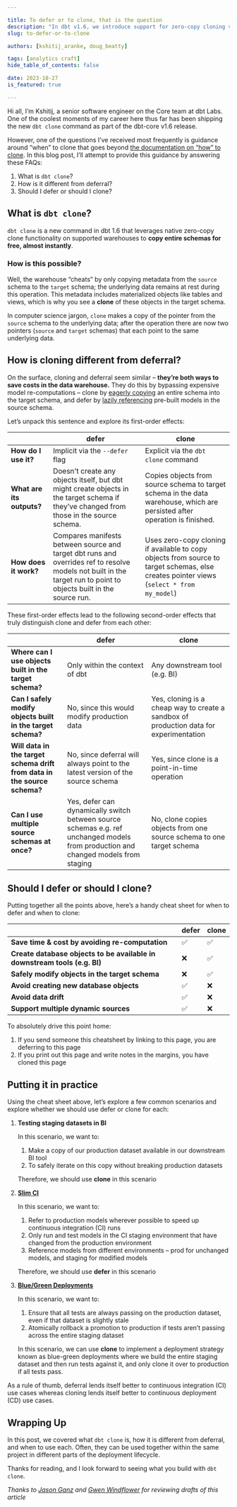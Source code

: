 ```yaml
---

title: To defer or to clone, that is the question
description: "In dbt v1.6, we introduce support for zero-copy cloning via the new dbt clone command. In this blog post, Kshitij will cover what clone is, how it is different from deferral, and when to use each."
slug: to-defer-or-to-clone

authors: [kshitij_aranke, doug_beatty]

tags: [analytics craft]
hide_table_of_contents: false

date: 2023-10-27
is_featured: true

---
```


Hi all, I’m Kshitij, a senior software engineer on the Core team at dbt Labs.
One of the coolest moments of my career here thus far has been shipping the new `dbt clone` command as part of the dbt-core v1.6 release.

However, one of the questions I’ve received most frequently is guidance around “when” to clone that goes beyond [the documentation on “how” to clone](https://docs.getdbt.com/reference/commands/clone).
In this blog post, I’ll attempt to provide this guidance by answering these FAQs:

1. What is `dbt clone`?
2. How is it different from deferral?
3. Should I defer or should I clone?

## What is `dbt clone`?

`dbt clone` is a new command in dbt 1.6 that leverages native zero-copy clone functionality on supported warehouses to **copy entire schemas for free, almost instantly**.

### How is this possible?

Well, the warehouse “cheats” by only copying metadata from the `source` schema to the `target` schema; the underlying data remains at rest during this operation. 
This metadata includes materialized objects like tables and views, which is why you see a **clone** of these objects in the target schema.

In computer science jargon, `clone` makes a copy of the pointer from the `source` schema to the underlying data; after the operation there are now two pointers (`source` and `target` schemas) that each point to the same underlying data.

## How is cloning different from deferral?

On the surface, cloning and deferral seem similar – **they’re both ways to save costs in the data warehouse.**
They do this by bypassing expensive model re-computations – clone by [eagerly copying](https://en.wikipedia.org/wiki/Evaluation_strategy#Eager_evaluation) an entire schema into the target schema, and defer by [lazily referencing](https://en.wikipedia.org/wiki/Lazy_evaluation) pre-built models in the source schema.

Let’s unpack this sentence and explore its first-order effects:

|                           | defer                                                                                                                                                              | clone                                                                                                                                    |
|---------------------------|--------------------------------------------------------------------------------------------------------------------------------------------------------------------|------------------------------------------------------------------------------------------------------------------------------------------|
| **How do I use it?**      | Implicit via the `--defer` flag                                                                                                                                    | Explicit via the `dbt clone` command                                                                                                     |
| **What are its outputs?** | Doesn't create any objects itself, but dbt might create objects in the target schema if they’ve changed from those in the source schema.                           | Copies objects from source schema to target schema in the data warehouse, which are persisted after operation is finished.               |
| **How does it work?**     | Compares manifests between source and target dbt runs and overrides ref to resolve models not built in the target run to point to objects built in the source run. | Uses zero-copy cloning if available to copy objects from source to target schemas, else creates pointer views (`select * from my_model`) |

These first-order effects lead to the following second-order effects that truly distinguish clone and defer from each other:

|                                                                          | defer                                                                                                                              | clone                                                                                  |
|--------------------------------------------------------------------------|------------------------------------------------------------------------------------------------------------------------------------|----------------------------------------------------------------------------------------|
| **Where can I use objects built in the target schema?**                  | Only within the context of dbt                                                                                                     | Any downstream tool (e.g. BI)                                                          |
| **Can I safely modify objects built in the target schema?**              | No, since this would modify production data                                                                                        | Yes, cloning is a cheap way to create a sandbox of production data for experimentation |
| **Will data in the target schema drift from data in the source schema?** | No, since deferral will always point to the latest version of the source schema                                                    | Yes, since clone is a point-in-time operation                                          |
| **Can I use multiple source schemas at once?**                           | Yes, defer can dynamically switch between source schemas e.g. ref unchanged models from production and changed models from staging | No, clone copies objects from one source schema to one target schema                   |

## Should I defer or should I clone?

Putting together all the points above, here’s a handy cheat sheet for when to defer and when to clone:

|                                                                           | defer | clone |
|---------------------------------------------------------------------------|-------|-------|
| **Save time & cost by avoiding re-computation**                           | ✅     | ✅     |
| **Create database objects to be available in downstream tools (e.g. BI)** | ❌     | ✅     |
| **Safely modify objects in the target schema**                            | ❌     | ✅     |
| **Avoid creating new database objects**                                   | ✅     | ❌     |
| **Avoid data drift**                                                      | ✅     | ❌     |
| **Support multiple dynamic sources**                                      | ✅     | ❌     |

To absolutely drive this point home:

1. If you send someone this cheatsheet by linking to this page, you are deferring to this page
2. If you print out this page and write notes in the margins, you have cloned this page

## Putting it in practice

Using the cheat sheet above, let’s explore a few common scenarios and explore whether we should use defer or clone for each:

1. **Testing staging datasets in BI**

    In this scenario, we want to:
    1. Make a copy of our production dataset available in our downstream BI tool
    2. To safely iterate on this copy without breaking production datasets
    
    Therefore, we should use **clone** in this scenario
    
2. **[Slim CI](https://discourse.getdbt.com/t/how-we-sped-up-our-ci-runs-by-10x-using-slim-ci/2603)**

    In this scenario, we want to:
    1. Refer to production models wherever possible to speed up continuous integration (CI) runs
    2. Only run and test models in the CI staging environment that have changed from the production environment
    3. Reference models from different environments – prod for unchanged models, and staging for modified models
    
    Therefore, we should use **defer** in this scenario
    
3. **[Blue/Green Deployments](https://discourse.getdbt.com/t/performing-a-blue-green-deploy-of-your-dbt-project-on-snowflake/1349)**

    In this scenario, we want to:
    1. Ensure that all tests are always passing on the production dataset, even if that dataset is slightly stale
    2. Atomically rollback a promotion to production if tests aren’t passing across the entire staging dataset
    
    In this scenario, we can use **clone** to implement a deployment strategy known as blue-green deployments where we build the entire staging dataset and then run tests against it, and only clone it over to production if all tests pass.
    

As a rule of thumb, deferral lends itself better to continuous integration (CI) use cases whereas cloning lends itself better to continuous deployment (CD) use cases.

## Wrapping Up

In this post, we covered what `dbt clone` is, how it is different from deferral, and when to use each. Often, they can be used together within the same project in different parts of the deployment lifecycle. 

Thanks for reading, and I look forward to seeing what you build with `dbt clone`.

*Thanks to [Jason Ganz](https://docs.getdbt.com/author/jason_ganz) and [Gwen Windflower](https://www.linkedin.com/in/gwenwindflower/) for reviewing drafts of this article*
